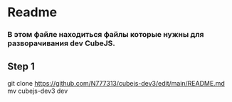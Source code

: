 # Readme
### В этом файле находиться файлы которые нужны для разворачивания dev CubeJS.
## Step 1
git clone https://github.com/N777313/cubejs-dev3/edit/main/README.md
mv cubejs-dev3 dev

